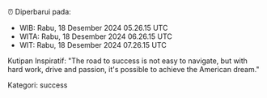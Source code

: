 ⏰ Diperbarui pada:
- WIB: Rabu, 18 Desember 2024 05.26.15 UTC
- WITA: Rabu, 18 Desember 2024 06.26.15 UTC
- WIT: Rabu, 18 Desember 2024 07.26.15 UTC

Kutipan Inspiratif:
"The road to success is not easy to navigate, but with hard work, drive and passion, it's possible to achieve the American dream."


Kategori: success

